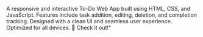 A responsive and interactive To-Do Web App built using HTML, CSS, and JavaScript. Features include task addition, editing, deletion, and completion tracking. Designed with a clean UI and seamless user experience. Optimized for all devices. 🚀 Check it out!"
